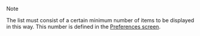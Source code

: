 <!-- markdownlint-disable-file MD041 -->
> [!NOTE]
> The list must consist of a certain minimum number of items to be displayed in this way. This number is defined in the [Preferences screen][3].

<!-- Referenced links -->
[3]: ../../../preferences/learn/index.md
